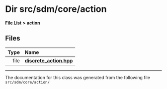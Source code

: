 
<NavBar active_item_id="2"/>

# Dir src/sdm/core/action


[**File List**](files.md) **>** [**action**](dir_da22f131ef310b227029eb4cfbb3e75b.md)











## Files

| Type | Name |
| ---: | :--- |
| file | [**discrete\_action.hpp**](discrete__action_8hpp.md) <br> |


















------------------------------
The documentation for this class was generated from the following file `src/sdm/core/action/`